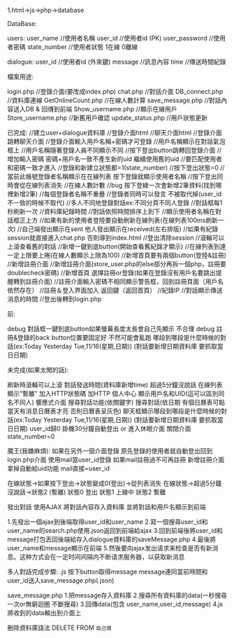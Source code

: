 1.html->js->php->database

DataBase:

users:
user_name //使用者名稱
user_id //使用者id (PK)
user_password //使用者密碼
state_number //使用者狀態 1在線 0離線

dialogue:
user_id //使用者id (外來鍵)
message //訊息內容
time //傳送時間紀錄


檔案用途:

login.php //登錄介面(要改成index.php)
chat.php //對話介面
DB_connect.php //資料庫連線
GetOnlineCount.php //在線人數計算
save_message.php //對話內容送入DB & 回傳到前端
Show_username.php //顯示在線用戶
Store_username.php //新舊用戶確認
update_status.php //用戶狀態更新


已完成:
//建立user+dialogue資料庫
//登錄介面html
//聊天介面html
//登錄介面跳轉聊天介面
//登錄介面輸入用戶名稱+密碼才可登錄
//用戶名稱顯示在對話氣泡框上
//用戶名稱隨著登錄人員不同顯示不同
//按下登出button跳轉回登錄介面
//增加輸入密碼 密碼+用戶名一致不產生新的uid 繼續使用舊的uid
//要匹配使用者和密碼一致才進入
//登錄和新建立狀態都=1(state_number)
//按下登出狀態=0
//當前此帳號登錄者名稱顯示在在線列表 按下登錄就顯示使用者名稱
//按下登出同時會從在線列表消失
//在線人數計數
//bug 按下登綠一次會新增2筆資料(找到哪裡新增2筆)
//每個登錄者名稱不重疊
//登錄者同時可以發言 不被取代掉(user_id不一致的時候不取代)
//多人不同地登錄對話ex:不同分頁不同人登錄
//對話框每1秒刷新一次
//資料庫紀錄時間
//對話依照時間排序上到下
//顯示使用者名稱在對話框正上方
//如果有新的使用者登陸要自動刷新在線列表(在線列表100ms刷新一次)
//自己端發出顯示在sent 他人發出顯示在received(左右排版)
//如果有紀錄session就直接進入chat.php 否則導到index.html
//登出清除session
//滾輪可以上滾查看舊的對話
//新增一鍵到底button(開始查看舊紀錄才顯示)
//在線列表到達一定上限要上捲(在線人數顯示上限為100)
//新增首頁要有兩個button(登陸&註冊)
//新增註冊介面
//新增註冊介面(store_user.php的else部分再拆一個php，註冊要doublecheck密碼)
//新增首頁 選擇註冊or登錄(如果在登錄沒有用戶名要跳出提醒轉到註冊介面)
//註冊介面輸入密碼不相同顯示警告框，回到註冊頁面（用戶名依然存在）
//註冊＆登入界面加入 返回鍵（返回首頁）
//紀錄IP
//對話顯示傳送消息的時間
//登出後轉到login.php

前:

debug 對話框一鍵到底button如果螢幕長度太長會自己先顯示 不合理
debug 註冊&登錄的back button位置要固定好 不然可能會亂跑
哪段到哪段是什麼時候的對話(ex:Today Yesterday Tue,11/16(星期,日期)) (對話要新增日期資料庫 要抓取當日日期)

未完成(如果太閒的話):

刷新時滾輪可以上滾
對話發送時間(資料庫新增time)
超過5分鐘沒說話 在線列表顯示"暫離"
加入HTTP狀態碼
加HTTP
個人中心 顯示用戶名和UID(這可以區別同名不同人)
響應式介面
搜尋對話功能(依關鍵字)
搜尋對話(依日期 有個日曆表可點 當天有消息日曆表才亮 否則日曆表呈灰色)
聊天框顯示哪段到哪段是什麼時候的對話(ex:Today Yesterday Tue,11/16(星期,日期)) (對話要新增日期資料庫 要抓取當日日期)
user_id歸0
掛機30分鐘自動登出 or 進入休眠介面
關閉介面state_number=0


魔王(我嫌麻煩):
如果在另外一個介面登錄 原先登錄的使用者就自動登出回到login.php介面
使用mail當user_id登錄 如果mail註冊過不可再註冊
新增註冊介面 拿掉自動給uid功能 mail直接=user_id



在線狀態->如果按下登出->狀態變成0(登出)->從列表消失
在線狀態->超過5分鐘沒說話->狀態2 (暫離)
狀態0 登出
狀態1 上線中
狀態2 暫離



發出對話 使用AJAX 將對話內容存入資料庫 並將對話和用戶名顯示到前端

1.先發出一個ajax到後端取得user_id和user_name
2.寫一個搜尋user_id和user_name的search.php使用.json返回到前端給ajax
3.回到前端後將user_id和message打包丟回後端給存入dialogue資料庫的saveMessage.php
4.最後將user_name和message顯示在前端
5.然後要向ajax发出请求来检查是否有新消息。这种方式会在一定时间间隔内不断请求服务器，以获取新消息


多人對話完成步驟:
.js 按下button取得message
message連同當前時間和user_id送入save_message.php(.json)
 
save_message.php
1.把message存入資料庫
2.搜尋所有資料庫的data(一秒搜尋一次or無窮迴圈 不斷搜尋)
3.回傳data(包含 user_name,user_id,message)
4.js將收到的data輸出到介面上




刪除資料庫語法
DELETE FROM `自己填` 




